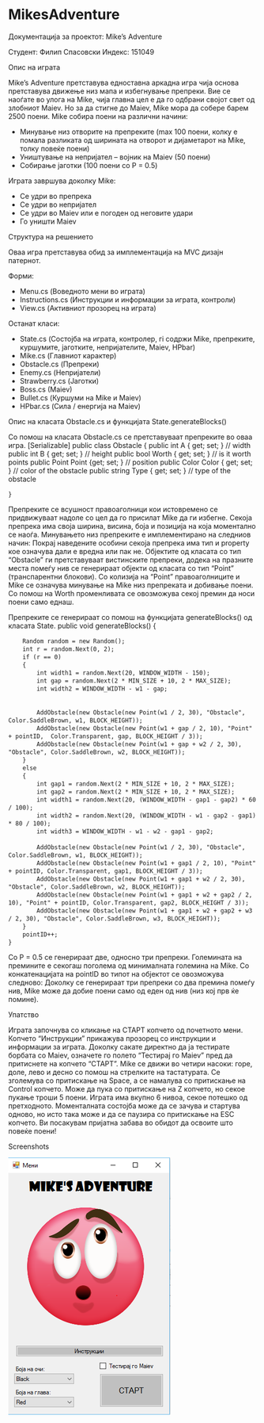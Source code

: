 # MikesAdventure

Документација за проектот: Mike’s Adventure

Студент: Филип Спасовски
Индекс: 151049

Опис на играта

Mike’s Adventure претставува едноставна аркадна игра чија основа претставува движење низ мапа и избегнување препреки.
Вие се наоѓате во улога на Mike, чија главна цел е да го одбрани својот свет од злобниот Maiev. Но за да стигне до Maiev, Mike 
мора да собере барем 2500 поени. Mike собира поени на различни начини:
-	Минување низ отворите на препреките (max 100 поени, колку е помала разликата од ширината на отворот и дијаметарот на Mike, толку 
  повеќе поени)
-	Уништување на непријател – војник на Maiev (50 поени)
-	Собирање јаготки (100 поени со P = 0.5)  

Играта завршува доколку Mike:
-	Се удри во препрека
-	Се удри во непријател
-	Се удри во Maiev или е погоден од неговите удари
-	Го уништи Maiev


Структура на решението

Оваа игра претставува обид за имплементација на MVC дизајн патернот. 

Форми:
-	Menu.cs (Воведното мени во играта)
-	Instructions.cs (Инструкции и информации за играта, контроли)
-	View.cs (Активниот прозорец на играта)

Останат класи:
-	State.cs (Состојба на играта, контролер, гi содржи Mike, препреките, куршумите, јаготките, непријателите, Maiev, HPbar)
-	Mike.cs (Главниот карактер)
-	Obstacle.cs (Препреки)
-	Enemy.cs (Непријатели)
-	Strawberry.cs (Јаготки)
-	Boss.cs (Maiev)
-	Bullet.cs (Куршуми на Mike и Maiev)
-	HPbar.cs (Сила / енергија на Maiev)

Опис на класата Obstacle.cs и функцијата State.generateBlocks()

Со помош на класата Obstacle.cs се претставуваат препреките во оваа игра.
[Serializable]
    public class Obstacle
    {
        public int A { get; set; } // width
        public int B { get; set; } // height
        public bool Worth { get; set; } // is it worth points
        public Point Point {get; set; } // position
        public Color Color { get; set; } // color of the obstacle
        public string Type { get; set; } // type of the obstacle

    }
Препреките се всушност правоаголници кои истовремено се придвижуваат надоле со цел да го присилат Mike да ги избегне.  Секоја препрека 
има своја ширина, висина, боја и позиција на која моментално се наоѓа. Минувањето низ препреките е имплементирано на следниов начин:
Покрај наведените особини секоја препрека има тип и property кое означува дали е вредна или пак не. Објектите од класата со 
тип “Obstacle” ги претставуваат вистинските препреки, додека на празните места помеѓу нив се генерираат објекти од класата со
тип “Point” (транспарентни блокови). Со колизија на “Point” правоаголниците и Mike се означува минување на Mike низ препреката и 
добивање поени. Со помош на Worth променливата се овозможува секој премин да носи поени само еднаш.

 

Препреките се генерираат со помош на функцијата generateBlocks() од класата State.
public void generateBlocks()
    {

        Random random = new Random();
        int r = random.Next(0, 2);
        if (r == 0)
        {
            int width1 = random.Next(20, WINDOW_WIDTH - 150);
            int gap = random.Next(2 * MIN_SIZE + 10, 2 * MAX_SIZE);
            int width2 = WINDOW_WIDTH - w1 - gap;


            AddObstacle(new Obstacle(new Point(w1 / 2, 30), "Obstacle", Color.SaddleBrown, w1, BLOCK_HEIGHT));
            AddObstacle(new Obstacle(new Point(w1 + gap / 2, 10), "Point" + pointID,  Color.Transparent, gap, BLOCK_HEIGHT / 3));
            AddObstacle(new Obstacle(new Point(w1 + gap + w2 / 2, 30), "Obstacle", Color.SaddleBrown, w2, BLOCK_HEIGHT));
        }
        else
        {
            int gap1 = random.Next(2 * MIN_SIZE + 10, 2 * MAX_SIZE);
            int gap2 = random.Next(2 * MIN_SIZE + 10, 2 * MAX_SIZE);
            int width1 = random.Next(20, (WINDOW_WIDTH - gap1 - gap2) * 60 / 100);
            int width2 = random.Next(20, (WINDOW_WIDTH - w1 - gap2 - gap1) * 80 / 100);
            int width3 = WINDOW_WIDTH - w1 - w2 - gap1 - gap2;

            AddObstacle(new Obstacle(new Point(w1 / 2, 30), "Obstacle", Color.SaddleBrown, w1, BLOCK_HEIGHT));
            AddObstacle(new Obstacle(new Point(w1 + gap1 / 2, 10), "Point" + pointID, Color.Transparent, gap1, BLOCK_HEIGHT / 3));
            AddObstacle(new Obstacle(new Point(w1 + gap1 + w2 / 2, 30), "Obstacle", Color.SaddleBrown, w2, BLOCK_HEIGHT));
            AddObstacle(new Obstacle(new Point(w1 + gap1 + w2 + gap2 / 2, 10), "Point" + pointID, Color.Transparent, gap2, BLOCK_HEIGHT / 3));
            AddObstacle(new Obstacle(new Point(w1 + gap1 + w2 + gap2 + w3 / 2, 30), "Obstacle", Color.SaddleBrown, w3, BLOCK_HEIGHT));
        }
        pointID++;
    }

Со P = 0.5 се генерираат две, односно три препреки. Големината на премините е секогаш поголема од минималната големина на Mike. Со конкатенацијата на pointID во типот на објектот се овозможува следново:
Доколку се генерираат три препреки со два премина помеѓу нив, Mike може да добие поени само од еден од нив (низ кој прв ќе помине).

Упатство

Играта започнува со кликање на СТАРТ копчето од почетното мени. Копчето “Инструкции” прикажува прозорец со инструкции и информации за играта. Доколку сакате директно да ја тестирате борбата со Maiev, означете го полето “Тестирај го Maiev” пред да притиснете на копчето “СТАРТ”. 
Mike се движи во четири насоки: горе, доле, лево и десно со помош на стрелките на тастатурата. Се зголемува со притискање на Space, а се намалува со притискање на Control копчето. Може да пука со притискање на Z копчето, но секое пукање троши 5 поени.
Играта има вкупно 6 нивоа, секое потешко од претходното.
Моменталната состојба може да се зачува и стартува одново, но исто така може и да се паузира со притискање на ESC копчето.
Ви посакувам пријатна забава во обидот да освоите што повеќе поени!

Screenshots

![Alt text](/Screenshots/menu.PNG?raw=true)

